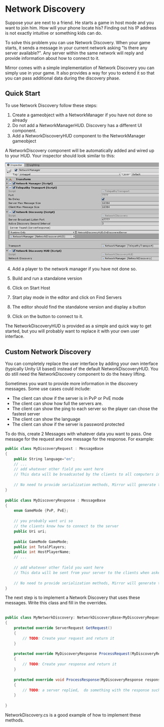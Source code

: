 # Network Discovery

Suppose your are next to a friend.  He starts a game in host mode and you want to join him. How will your phone locate his? Finding out his IP address is not exactly intuitive or something kids can do.

To solve this problem you can use Network Discovery. When your game starts, it sends a message in your current network asking "Is there any server available?".  Any server within the same network will reply and provide information about how to connect to it.

Mirror comes with a simple implementation of Network Discovery you can simply use in your game.  It also provides a way for you to extend it so that you can pass additional data during the discovery phase.

## Quick Start

To use Network Discovery follow these steps:

1) Create a gameobject with a NetworkManager if you have not done so already
2) Do not add a NetworkManagerHUD.  Discovery has a different UI component.
3) Add a NetworkDiscoveryHUD component to the NetworkManager gameobject

A NetworkDiscovery component will be automatically added and wired up to your HUD.  Your inspector should look similar to this:

![Inspector](../Components/NetworkDiscovery.png)

4) Add a player to the network manager if you have not done so.

5) Build and run a standalone version

6) Click on Start Host

7) Start play mode in the editor and click on Find Servers

8) The editor should find the standalone version and display a button

9) Click on the button to connect to it.

The NetworkDiscoveryHUD is provided as a simple and quick way to get started, but you will probably want to replace it with your own user interface.

## Custom Network Discovery

You can completely replace the user interface by adding your own interface (typically Unity UI based) instead of the default NetworkDiscoveryHUD.  You do still need the NetworkDiscovery component to do the heavy lifting.

Sometimes you want to provide more information in the discovery messages. Some use cases could include:

* The client can show if the server is in PvP or PvE mode
* The client can show how full the servers are.
* The client can show the ping to each server so the player can chose the fastest server
* The client can show the language
* The client can show if the server is password protected

To do this, create 2 Messages with whatever data you want to pass.  One message for the request and one message for the response.  For example:

```cs
public class MyDiscoveryRequest : MessageBase
{
    public String language="en";
    // ...
    // add whatever other field you want here
    // This data will be broadcasted by the clients to all computers in your network.

    // No need to provide serialization methods, Mirror will generate them.
}

public class MyDiscoveryResponse : MessageBase
{
    enum GameMode {PvP, PvE};

    // you probably want uri so 
    // the clients know how to connect to the server
    public Uri uri;

    public GameMode GameMode;
    public int TotalPlayers;
    public int HostPlayerName;
    // ...

    // add whatever other field you want here
    // This data will be sent from your server to the clients when asked

    // No need to provide serialization methods, Mirror will generate them.
}
```

The next step is to implement a Network Discovery that uses these messages.  Write this class and fill in the overrides.

```cs

public class MyNetworkDiscovery: NetworkDiscoveryBase<MyDiscoveryRequest, MyDiscoveryResponse> 
{
    protected override ServerRequest GetRequest()
    {
        // TODO: Create your request and return it
    }

    protected override MyDiscoveryResponse ProcessRequest(MyDiscoveryRequest request, IPEndPoint endpoint) 
    {
        // TODO: Create your response and return it   
    }

    protected override void ProcessResponse(MyDiscoveryResponse response, IPEndPoint endpoint)
    {
        // TODO: a server replied,  do something with the response such as invoking a unityevent
    }

}
```

NetworkDiscovery.cs is a good example of how to implement these methods.  

